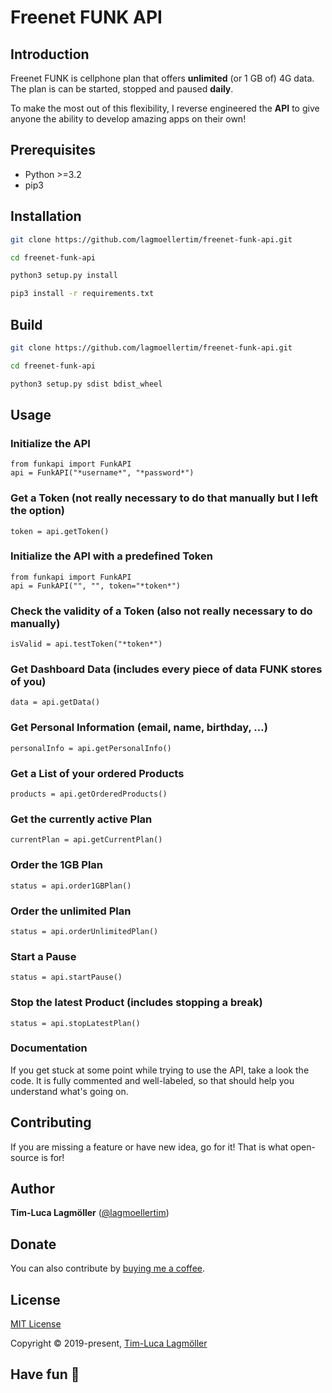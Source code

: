 # Freenet FUNK API

## Introduction

Freenet FUNK is cellphone plan that offers **unlimited** (or 1 GB of) 4G data. The plan is can be started, stopped and paused **daily**.

To make the most out of this flexibility, I reverse engineered the **API**   to give anyone the ability to develop amazing apps on their own!

## Prerequisites

- Python >=3.2
- pip3

## Installation

```sh
git clone https://github.com/lagmoellertim/freenet-funk-api.git

cd freenet-funk-api

python3 setup.py install

pip3 install -r requirements.txt
```

## Build

```sh
git clone https://github.com/lagmoellertim/freenet-funk-api.git

cd freenet-funk-api

python3 setup.py sdist bdist_wheel
```

## Usage

### Initialize the API

```python3
from funkapi import FunkAPI
api = FunkAPI("*username*", "*password*")
```

### Get a Token (not really necessary to do that manually but I left the option)

```python3
token = api.getToken()
```

### Initialize the API with a predefined Token

```python3
from funkapi import FunkAPI
api = FunkAPI("", "", token="*token*")
```

### Check the validity of a Token (also not really necessary to do manually)

```python3
isValid = api.testToken("*token*")
```

### Get Dashboard Data (includes every piece of data FUNK stores of you)

```python3
data = api.getData()
```

### Get Personal Information (email, name, birthday, …)

```python3
personalInfo = api.getPersonalInfo()
```

### Get a List of your ordered Products

```python3
products = api.getOrderedProducts()
```

### Get the currently active Plan

```python3
currentPlan = api.getCurrentPlan()
```

### Order the 1GB Plan

```python3
status = api.order1GBPlan()
```

### Order the unlimited Plan

```python3
status = api.orderUnlimitedPlan()
```

### Start a Pause

```python3
status = api.startPause()
```

### Stop the latest Product (includes stopping a break)

```python3
status = api.stopLatestPlan()
```

### Documentation

If you get stuck at some point while trying to use the API, take a look the code. It is fully commented and well-labeled,
so that should help you understand what's going on.

## Contributing

If you are missing a feature or have new idea, go for it! That is what open-source is for!

## Author

**Tim-Luca Lagmöller** ([@lagmoellertim](https://github.com/lagmoellertim))

## Donate

You can also contribute by [buying me a coffee](https://www.buymeacoffee.com/lagmoellertim).

## License

[MIT License](https://github.com/lagmoellertim/cryption/blob/master/LICENSE)

Copyright © 2019-present, [Tim-Luca Lagmöller](https://en.lagmoellertim.de)

## Have fun :tada:
